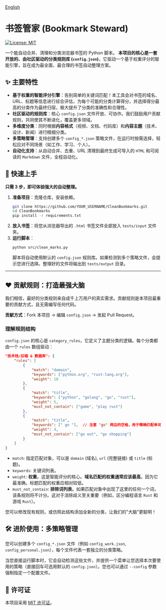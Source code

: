 [English](./README_en.md)

# 书签管家 (Bookmark Steward)

[![License: MIT](https://img.shields.io/badge/License-MIT-yellow.svg)](https://opensource.org/licenses/MIT)

一个能自动合并、清理和分类浏览器书签的 Python 脚本。
**本项目的核心是一套开放的、由社区驱动的分类规则库 (`config.json`)**，它驱动一个基于权重评分的智能引擎，旨在成为最全面、最合理的书签自动整理方案。

## ✨ 主要特性

- **基于权重的智能评分引擎**：告别简单的关键词匹配！本工具会对书签的域名、URL、标题等信息进行综合评估，为每个可能的分类计算得分，并选择得分最高的分类作为最终归宿，极大提升了分类的准确性和合理性。
- **社区驱动的规则库**：核心 `config.json` 文件开放、可协作。我们鼓励用户贡献规则，共同使其不断进化，覆盖更多领域。
- **多维度分类**：同时根据**内容格式**（视频、文档、代码库）和**内容主题**（技术、设计、新闻）进行精细分类。
- **多策略管理**：支持创建多个 `config_*.json` 策略文件，在运行时按需选择，轻松应对不同场景（如工作、学习、个人）。
- **自动化支持**：从自动合并、去重、URL 清理到最终生成可导入的 `HTML` 和可阅读的 `Markdown` 文件，全程自动化。

## 🚀 快速上手

**只需 3 步，即可体验强大的自动整理。**

1.  **准备项目**：克隆仓库，安装依赖。
    ```bash
    git clone https://github.com/YOUR_USERNAME/CleanBookmarks.git
    cd CleanBookmarks
    pip install -r requirements.txt
    ```
2.  **放入书签**：将您从浏览器导出的 `.html` 书签文件全部放入 `tests/input` 文件夹。
3.  **运行脚本**：
    ```bash
    python src/clean_marks.py
    ```
    脚本将自动使用默认的 `config.json` 规则库。如果检测到多个策略文件，会提示您进行选择。整理好的文件将输出到 `tests/output` 目录。

---

## ❤️ 贡献规则：打造最强大脑

我们相信，最好的分类规则来自成千上万用户的真实需求。贡献规则是本项目最重要的贡献方式，且无需编写任何代码。

**贡献方式**：Fork 本项目 -> 编辑 `config.json` -> 发起 Pull Request。

### 理解规则结构

`config.json` 的核心是 `category_rules`，它定义了主题分类的逻辑。每个分类都由一个 `rules` 数组驱动：

```json
"技术栈/后端 & 数据库": {
    "rules": [
        { 
            "match": "domain", 
            "keywords": ["python.org", "rust-lang.org"], 
            "weight": 10 
        },
        { 
            "match": "title", 
            "keywords": ["python", "golang", "go", "rust"], 
            "weight": 5, 
            "must_not_contain": ["game", "play rust"] 
        },
        { 
            "match": "title", 
            "keywords": [" go "],  // 注意 "go" 两边的空格，用于精确匹配单词
            "weight": 4, 
            "must_not_contain": ["go out", "go shopping"] 
        }
    ]
}
```

- `match`: 指定匹配对象，可以是 `domain` (域名), `url` (完整链接) 或 `title` (标题)。
- `keywords`: 关键词列表。
- `weight`: **权重**。这是智能评分的核心。**域名匹配的权重通常应该最高**，因为它最准确。标题匹配的权重应相对较低。
- `must_not_contain`: **排除词列表**。如果匹配对象中出现了这里的任何一个词，该条规则将不计分。这对于消除歧义至关重要（例如，区分编程语言 `Rust` 和游戏 `Rust`）。

您可以修改现有规则，或仿照此结构添加全新的分类，让我们的"大脑"更聪明！

## 🛠️ 进阶使用：多策略管理

您可以创建多个 `config_*.json` 文件（例如 `config_work.json`, `config_personal.json`），每个文件代表一套独立的分类策略。

当您直接运行脚本时，它会自动检测这些文件，并提供一个菜单让您选择本次要使用的策略（直接回车可选用默认的 `config.json`）。您也可以通过 `--config` 参数强制指定一个配置文件。

## 📜 许可证

本项目采用 [MIT 许可证](LICENSE)。 